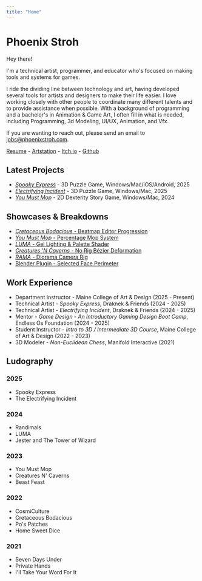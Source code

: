 ```yaml
---
title: "Home"
---
```


# Phoenix Stroh
Hey there!

I'm a technical artist, programmer, and educator who's focused on making tools and systems for games.

I ride the dividing line between technology and art, having developed several tools for artists and designers to make their life easier. I love working closely with other people to coordinate many different talents and to provide assistance when possible. With a background of programming and a bachelor's in Animation & Game Art, I often fill in what is needed, including Programming, 3d Modeling, UI/UX, Animation, and Vfx.

If you are wanting to reach out, please send an email to jobs@phoenixstroh.com.

[Resume](phoenix-stroh-resume.pdf) - [Artstation](https://www.artstation.com/phoenixstroh) - [Itch.io](https://gamekwng.itch.io/) - [Github](https://github.com/PhoenixStroh)

## Latest Projects
- [*Spooky Express*](projects/spooky-express) - 3D Puzzle Game, Windows/Mac/iOS/Android, 2025
- [*Electrifying Incident*](projects/electrifying-incident) - 3D Puzzle Game, Windows/Mac, 2025
- [*You Must Mop*](projects/you-must-mop) - 2D Dexterity Story Game, Windows/Mac, 2024

## Showcases & Breakdowns
- [*Cretaceous Bodacious* - Beatmap Editor Progression](https://www.artstation.com/artwork/LRP4Bk)
- [*You Must Mop* - Percentage Mop System](https://www.artstation.com/artwork/ob59Vz)
- [*LUMA* - Gel Lighting & Palette Shader](https://www.artstation.com/artwork/lDP9bY)
- [*Creatures 'N Caverns* - No Rig Bézier Deformation](https://www.artstation.com/artwork/5vxDag)
- [*RAMA* - Diorama Camera Rig](https://www.artstation.com/artwork/gR2G38)
- [Blender Plugin - Selected Face Perimeter](https://www.artstation.com/artwork/dKXvoW)

## Work Experience
- Department Instructor - Maine College of Art & Design (2025 - Present)
- Technical Artist - *Spooky Express*, Draknek & Friends (2024 - 2025)
- Technical Artist - *Electrifying Incident*, Draknek & Friends (2024 - 2025)
- Mentor - *Game Design - An Introductory Gaming Design Boot Camp*, Endless Os Foundation (2024 - 2025)
- Student Instructor - *Intro to 3D / Intermediate 3D Course*, Maine College of Art & Design (2022 - 2023)
- 3D Modeler - *Non-Euclidean Chess*, Manifold Interactive (2021)

## Ludography
### 2025
- Spooky Express
- The Electrifying Incident

### 2024
- Randimals
- LUMA
- Jester and The Tower of Wizard

### 2023
- You Must Mop
- Creatures N' Caverns
- Beast Feast

### 2022
- CosmiCulture
- Cretaceous Bodacious
- Po's Patches
- Home Sweet Dice

### 2021
- Seven Days Under
- Private Hands
- I'll Take Your Word For It